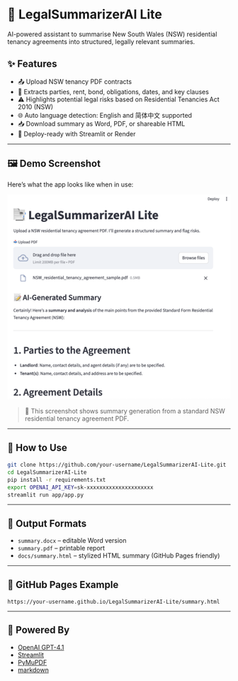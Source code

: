 # 🧠 LegalSummarizerAI Lite

AI-powered assistant to summarise New South Wales (NSW) residential tenancy agreements into structured, legally relevant summaries.

## ✨ Features

- 📤 Upload NSW tenancy PDF contracts
- 📄 Extracts parties, rent, bond, obligations, dates, and key clauses
- ⚠️ Highlights potential legal risks based on Residential Tenancies Act 2010 (NSW)
- 🌐 Auto language detection: English and 简体中文 supported
- 📥 Download summary as Word, PDF, or shareable HTML
- 🚀 Deploy-ready with Streamlit or Render

---

## 🖼️ Demo Screenshot

Here’s what the app looks like when in use:

![LegalSummarizerAI Demo](docs/assets/Demo.png)

> 📎 This screenshot shows summary generation from a standard NSW residential tenancy agreement PDF.

---

## 🚀 How to Use

```bash
git clone https://github.com/your-username/LegalSummarizerAI-Lite.git
cd LegalSummarizerAI-Lite
pip install -r requirements.txt
export OPENAI_API_KEY=sk-xxxxxxxxxxxxxxxxxxxxx
streamlit run app/app.py
```

---

## 📄 Output Formats

- `summary.docx` – editable Word version
- `summary.pdf` – printable report
- `docs/summary.html` – stylized HTML summary (GitHub Pages friendly)

---

## 📎 GitHub Pages Example

```text
https://your-username.github.io/LegalSummarizerAI-Lite/summary.html
```

---

## 🧠 Powered By

- [OpenAI GPT-4.1](https://openai.com/)
- [Streamlit](https://streamlit.io/)
- [PyMuPDF](https://github.com/pymupdf/PyMuPDF)
- [markdown](https://python-markdown.github.io/)
